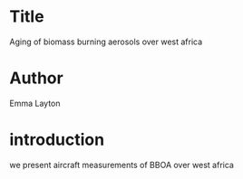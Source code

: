 # Title
Aging of biomass burning aerosols over west africa

# Author
Emma Layton

# introduction
we present aircraft measurements of BBOA over west africa


